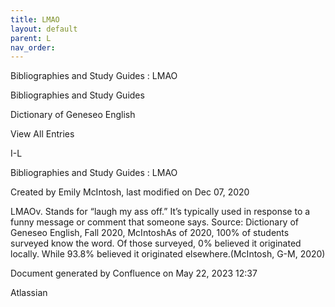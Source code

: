 ```yaml
---
title: LMAO
layout: default
parent: L
nav_order:
---
```


Bibliographies and Study Guides : LMAO

Bibliographies and Study Guides

Dictionary of Geneseo English

View All Entries

I-L

Bibliographies and Study Guides : LMAO

Created by  Emily McIntosh, last modified on Dec 07, 2020

LMAOv. Stands for “laugh my ass off.” It’s typically used in response to a funny message or comment that someone says. Source: Dictionary of Geneseo English, Fall 2020, McIntoshAs of 2020, 100% of students surveyed know the word. Of those surveyed, 0% believed it originated locally. While 93.8% believed it originated elsewhere.(McIntosh, G-M, 2020)

Document generated by Confluence on May 22, 2023 12:37

Atlassian
